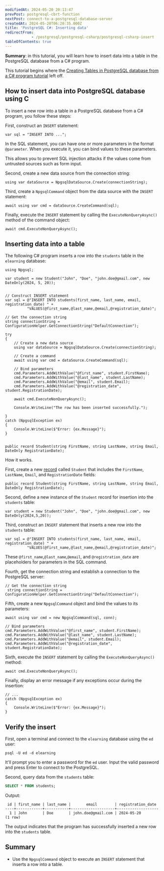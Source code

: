 ```yaml
---
modifiedAt: 2024-05-20 20:13:47
prevPost: postgresql-cbrt-function
nextPost: connect-to-a-postgresql-database-server
createdAt: 2024-05-20T06:20:35.000Z
title: 'PostgreSQL C#: Inserting data'
redirectFrom: 
            - /postgresql/postgresql-csharp/postgresql-csharp-insert
tableOfContents: true
---
```



**Summary**: in this tutorial, you will learn how to insert data into a table in the PostgreSQL database from a C# program.

This tutorial begins where the [Creating Tables in PostgreSQL database from a C# program tutorial](/postgresql/postgresql-csharp/postgresql-csharp-create-table) left off.

## How to insert data into PostgreSQL database using C

To insert a new row into a table in a PostgreSQL database from a C# program, you follow these steps:

First, construct an `INSERT` statement:

```
var sql = "INSERT INTO ...";
```

In the SQL statement, you can have one or more parameters in the format `@parameter`. When you execute it, you can bind values to these parameters.

This allows you to prevent SQL injection attacks if the values come from untrusted sources such as form input.

Second, create a new data source from the connection string:

```
using var dataSource = NpgsqlDataSource.Create(connectionString);
```

Third, create a `NpgsqlCommand` object from the data source with the `INSERT` statement:

```
await using var cmd = dataSource.CreateCommand(sql);
```

Finally, execute the `INSERT` statement by calling the `ExecuteNonQueryAsync()` method of the command object:

```
await cmd.ExecuteNonQueryAsync();
```

## Inserting data into a table

The following C# program inserts a row into the `students` table in the `elearning` database:

```
using Npgsql;

var student = new Student("John", "Doe", "john.doe@gmail.com", new DateOnly(2024, 5, 20));


// Construct INSERT statement
var sql = @"INSERT INTO students(first_name, last_name, email, registration_date) " +
          "VALUES(@first_name,@last_name,@email,@registration_date)";

// Get the connection string
string connectionString = ConfigurationHelper.GetConnectionString("DefaultConnection");

try
{
    // Create a new data source
    using var dataSource = NpgsqlDataSource.Create(connectionString);

    // Create a command
    await using var cmd = dataSource.CreateCommand(sql);

    // Bind parameters
    cmd.Parameters.AddWithValue("@first_name", student.FirstName);
    cmd.Parameters.AddWithValue("@last_name", student.LastName);
    cmd.Parameters.AddWithValue("@email", student.Email);
    cmd.Parameters.AddWithValue("@registration_date", student.RegistrationDate);

    await cmd.ExecuteNonQueryAsync();

    Console.WriteLine("The row has been inserted successfully.");

}
catch (NpgsqlException ex)
{
    Console.WriteLine($"Error: {ex.Message}");
}


public record Student(string FirstName, string LastName, string Email, DateOnly RegistrationDate);
```

How it works.

First, create a new [record](https://www.csharptutorial.net/csharp-tutorial/csharp-record/) called `Student` that includes the `FirstName`, `LastName`, `Email`, and `RegistrationDate` fields:

```
public record Student(string FirstName, string LastName, string Email, DateOnly RegistrationDate);
```

Second, define a new instance of the `Student` record for insertion into the `students` table:

```
var student = new Student("John", "Doe", "john.doe@gmail.com", new DateOnly(2024,5,20));
```

Third, construct an `INSERT` statement that inserts a new row into the `students` table:

```
var sql = @"INSERT INTO students(first_name, last_name, email, registration_date) " +
          "VALUES(@first_name,@last_name,@email,@registration_date)";
```

These `@first_name`,`@last_name`,`@email`, and `@registration_date` are placeholders for parameters in the SQL command.

Fourth, get the connection string and establish a connection to the PostgreSQL server:

```
// Get the connection string
 string connectionString = ConfigurationHelper.GetConnectionString("DefaultConnection");
```

Fifth, create a new `NpgsqlCommand` object and bind the values to its parameters:

```
await using var cmd = new NpgsqlCommand(sql, conn);

// Bind parameters
cmd.Parameters.AddWithValue("@first_name", student.FirstName);
cmd.Parameters.AddWithValue("@last_name", student.LastName);
cmd.Parameters.AddWithValue("@email", student.Email);
cmd.Parameters.AddWithValue("@registration_date", student.RegistrationDate);
```

Sixth, execute the `INSERT` statement by calling the `ExecuteNonQueryAsync()` method:

```
await cmd.ExecuteNonQueryAsync();
```

Finally, display an error message if any exceptions occur during the insertion:

```
// ...
catch (NpgsqlException ex)
{
    Console.WriteLine($"Error: {ex.Message}");
}
```

## Verify the insert

First, open a terminal and connect to the `elearning` database using the `ed` user:

```
psql -U ed -d elearning
```

It'll prompt you to enter a password for the `ed` user. Input the valid password and press Enter to connect to the PostgreSQL.

Second, query data from the `students` table:

```sql
SELECT * FROM students;
```

Output:

```
 id | first_name | last_name |       email        | registration_date
----+------------+-----------+--------------------+-------------------
  1 | John       | Doe       | john.doe@gmail.com | 2024-05-20
(1 row)
```

The output indicates that the program has successfully inserted a new row into the `students` table.

## Summary

- Use the `NpgsqlCommand` object to execute an `INSERT` statement that inserts a row into a table.
